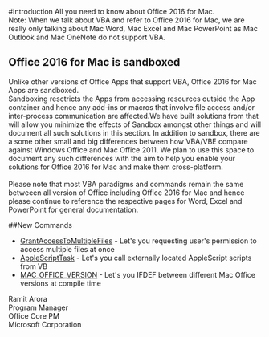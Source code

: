 #Introduction
All you need to know about Office 2016 for Mac. <br>
Note: When we talk about VBA and refer to Office 2016 for Mac, we are really only talking about Mac Word, Mac Excel and Mac PowerPoint as Mac Outlook and Mac OneNote do not support VBA. 

## Office 2016 for Mac is sandboxed
Unlike other versions of Office Apps that support VBA, Office 2016 for Mac Apps are sandboxed.<br>
Sandboxing resctricts the Apps from accessing resources outside the App container and hence any add-ins or macros that involve file access and/or inter-process communication are affected.We have built solutions from that will allow you minimize the effects of Sandbox amongst other things and will document all such solutions in this section. In addition to sandbox, there are a some other small and big differences between how VBA/VBE compare against Windows Office and Mac Office 2011.
We plan to use this space to document any such differences with the aim to help you enable your solutions for Office 2016 for Mac and make them cross-platform. <br> <br>
Please note that most VBA paradigms and commands remain the same betweeen all version of Office including Office 2016 for Mac and hence please continue to reference the respective pages for Word, Excel and PowerPoint for general documentation.

##New Commands

* [GrantAccessToMultipleFiles](GrantAccessToMultipleFiles.md) - Let's you requesting user's permission to access multiple files at once
* [AppleScriptTask](AppleScriptTask.md) - Let's you call externally located AppleScript scripts from VB
* [MAC_OFFICE_VERSION](MacOfficeVersion.md) - Let's you IFDEF between different Mac Office versions at compile time


Ramit Arora<br>
Program Manager<br>
Office Core PM<br>
Microsoft Corporation
